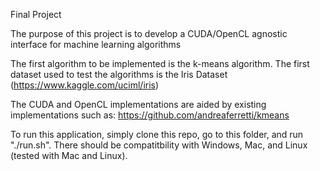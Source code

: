 Final Project

The purpose of this project is to develop a CUDA/OpenCL agnostic interface for machine learning algorithms

The first algorithm to be implemented is the k-means algorithm. The first dataset used to test the algorithms is the Iris Dataset (https://www.kaggle.com/uciml/iris)

The CUDA and OpenCL implementations are aided by existing implementations such as:
https://github.com/andreaferretti/kmeans

To run this application, simply clone this repo, go to this folder, and run "./run.sh". There should be compatitbility with Windows, Mac, and Linux (tested with Mac and Linux).
